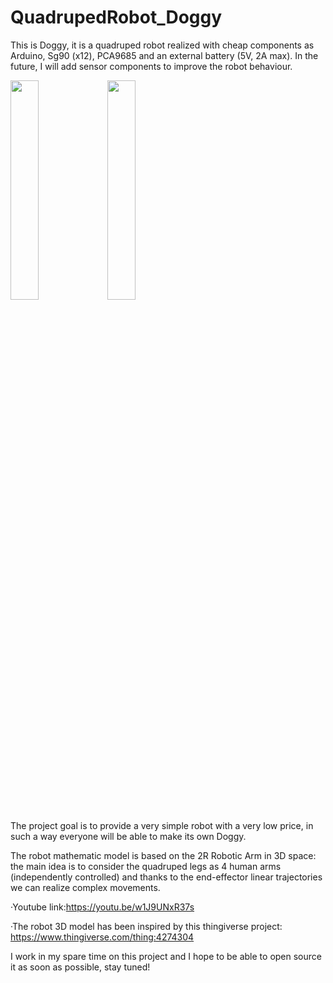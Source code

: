 # QuadrupedRobot_Doggy
This is Doggy, it is a quadruped robot realized with cheap components as Arduino, Sg90 (x12), PCA9685 and an external battery (5V, 2A max). In the future, I will add sensor components to improve the robot behaviour. 

<img src="https://user-images.githubusercontent.com/114728905/195447836-b04efb03-ce78-48f2-825b-ea3866d645c4.jpg" width="30%" height="30%">  
<img src="https://user-images.githubusercontent.com/114728905/195447903-efb50fa2-32b8-43e0-8480-39342172fb5b.jpg" width="30%" height="30%">  

The project goal is to provide a very simple robot with a very low price, in such a way everyone will be able to make its own Doggy.

The robot mathematic model is based on the 2R Robotic Arm in 3D space: the main idea is to consider the quadruped legs as 4 human arms (independently controlled) and thanks to the end-effector linear trajectories we can realize complex movements.

·Youtube link:https://youtu.be/w1J9UNxR37s

·The robot 3D model has been inspired by this thingiverse project: https://www.thingiverse.com/thing:4274304


I work in my spare time on this project and I hope to be able to open source it as soon as possible, stay tuned!
